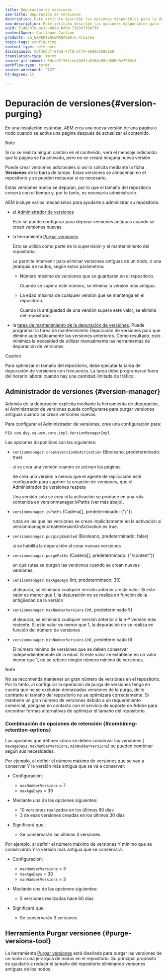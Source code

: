 ```yaml
---
title: Depuración de versiones
seo-title: Depuración de versiones
description: Este artículo describe las opciones disponibles para la depuración de versiones.
seo-description: Este artículo describe las opciones disponibles para la depuración de versiones.
uuid: 6140c87e-ae1c-409d-bdbb-71b397f0b738
contentOwner: Guillaume Carlino
products: SG_EXPERIENCEMANAGER/6.4/SITES
topic-tags: configuring
content-type: reference
discoiquuid: 56f36dcf-8fbd-43f8-bf74-e88d5b686160
translation-type: tm+mt
source-git-commit: 0dced2f56fcebfb03fa6264e98cd686e8e7902c6
workflow-type: tm+mt
source-wordcount: '727'
ht-degree: 1%

---
```



# Depuración de versiones{#version-purging}

En una instalación estándar, AEM crea una nueva versión de una página o nodo cuando se activa una página después de actualizar el contenido.

>[!NOTE]
>
>Si no se realiza ningún cambio en el contenido, verá el mensaje indicando que la página se ha activado, pero no se creará ninguna nueva versión

Puede crear versiones adicionales si así lo solicita mediante la ficha **Versiones** de la barra de tareas. Estas versiones se almacenan en el repositorio y se pueden restaurar si es necesario.

Estas versiones nunca se depuran, por lo que el tamaño del repositorio crecerá con el tiempo y, por lo tanto, es necesario administrarlo.

AEM incluye varios mecanismos para ayudarle a administrar su repositorio:

* el [Administrador de versiones](#version-manager)

   Esto se puede configurar para depurar versiones antiguas cuando se crean versiones nuevas.

* la herramienta [Purgar versiones](/help/sites-deploying/monitoring-and-maintaining.md#version-purging)

   Esto se utiliza como parte de la supervisión y el mantenimiento del repositorio.

   Le permite intervenir para eliminar versiones antiguas de un nodo, o una jerarquía de nodos, según estos parámetros:

   * Número máximo de versiones que se guardarán en el repositorio.

      Cuando se supera este número, se elimina la versión más antigua.

   * La edad máxima de cualquier versión que se mantenga en el repositorio.

      Cuando la antigüedad de una versión supera este valor, se elimina del repositorio.

* la [tarea de mantenimiento de la depuración de versiones](/help/sites-administering/operations-dashboard.md#automated-maintenance-tasks). Puede programar la tarea de mantenimiento Depuración de versiones para que elimine automáticamente las versiones anteriores. Como resultado, esto minimiza la necesidad de utilizar manualmente las herramientas de depuración de versiones.

>[!CAUTION]
>
>Para optimizar el tamaño del repositorio, debe ejecutar la tarea de depuración de versiones con frecuencia. La tarea debe programarse fuera del horario laboral cuando hay una cantidad limitada de tráfico.

## Administrador de versiones {#version-manager}

Además de la depuración explícita mediante la herramienta de depuración, el Administrador de versiones puede configurarse para purgar versiones antiguas cuando se crean versiones nuevas.

Para configurar el Administrador de versiones, cree una configuración para:

`PID com.day.cq.wcm.core.impl.VersionManagerImpl`

Las opciones disponibles son las siguientes:

* `versionmanager.createVersionOnActivation` (Booleano, predeterminado: true)

   si se crea una versión cuando se activan las páginas.

   Se crea una versión a menos que el agente de replicación esté configurado para suprimir la creación de versiones, que el Administrador de versiones respeta

   Una versión solo se crea si la activación se produce en una ruta contenida en versionmanager.ivPaths (ver más abajo).

* `versionmanager.ivPaths` (Cadena[], predeterminado: {&quot;/&quot;})

   rutas en las que las versiones se crean implícitamente en la activación si versionmanager.createVersionOnActivation es true.

* `versionmanager.purgingEnabled` (Booleano, predeterminado: false)

   si se habilita la depuración al crear nuevas versiones

* `versionmanager.purgePaths` (Cadena[], predeterminado: {&quot;/content&quot;})

   en qué rutas se purgan las versiones cuando se crean nuevas versiones.

* `versionmanager.maxAgeDays` (int, predeterminado: 30)

   al depurar, se eliminará cualquier versión anterior a este valor. Si este valor es menor que 1, la depuración no se realiza en función de la antigüedad de la versión

* `versionmanager.maxNumberVersions` (int, predeterminado 5)

   al depurar, se eliminará cualquier versión anterior a la n-ª versión más reciente. Si este valor es menor que 1, la depuración no se realiza en función del número de versiones

* `versionmanager.minNumberVersions` (int, predeterminado 0)

   El número mínimo de versiones que se deben conservar independientemente de la edad. Si este valor se establece en un valor menor que 1, no se retiene ningún número mínimo de versiones.

>[!NOTE]
>
>No se recomienda mantener un gran número de versiones en el repositorio. Por lo tanto, al configurar la operación de purga de versiones tenga en cuenta que no se excluirán demasiadas versiones de la purga, de lo contrario el tamaño del repositorio no se optimizará correctamente. Si mantiene un gran número de versiones debido a un requerimiento comercial, póngase en contacto con el servicio de soporte de Adobe para encontrar formas alternativas de optimizar el tamaño del repositorio.

### Combinación de opciones de retención {#combining-retention-options}

Las opciones que definen cómo se deben conservar las versiones ( `maxAgeDays`, `maxNumberVersions`, `minNumberVersions`) se pueden combinar según sus necesidades.

Por ejemplo, al definir el número máximo de versiones que se van a conservar Y la versión más antigua que se va a conservar:

* Configuración:

   * `maxNumberVersions` = 7
   * `maxAgeDays` = 30

* Mediante una de las opciones siguientes:

   * 10 versiones realizadas en los últimos 60 días
   * 3 de esas versiones creadas en los últimos 30 días

* Significará que:

   * Se conservarán las últimas 3 versiones

Por ejemplo, al definir el número máximo de versiones Y mínimo que se conservarán Y la versión más antigua que se conservará:

* Configuración:

   * `maxNumberVersions` = 3
   * `maxAgeDays` = 30
   * `minNumberVersions` = 3

* Mediante una de las opciones siguientes:

   * 5 versiones realizadas hace 60 días

* Significará que:

   * Se conservarán 3 versiones

## Herramienta Purgar versiones {#purge-versions-tool}

La herramienta [Purgar versiones](/help/sites-deploying/monitoring-and-maintaining.md#purgeversionstool) está diseñada para purgar las versiones de un nodo o una jerarquía de nodos en el repositorio. Su principal propósito es ayudarle a reducir el tamaño del repositorio eliminando versiones antiguas de los nodos.

